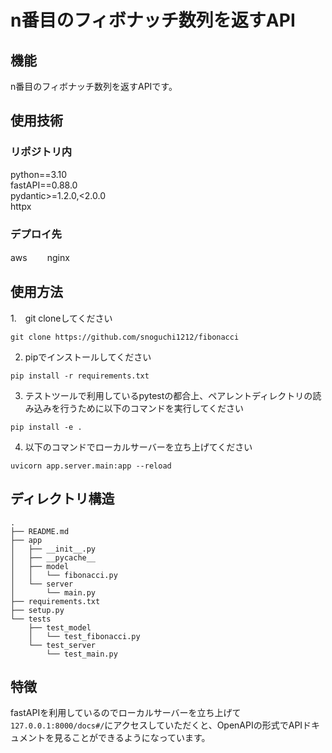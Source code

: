 # n番目のフィボナッチ数列を返すAPI

## 機能
n番目のフィボナッチ数列を返すAPIです。

## 使用技術
### リポジトリ内
python==3.10  
fastAPI==0.88.0  
pydantic>=1.2.0,<2.0.0  
httpx  
### デプロイ先
aws　　
nginx

## 使用方法
1.　git cloneしてください
```shell
git clone https://github.com/snoguchi1212/fibonacci
```
2. pipでインストールしてください
```shell
pip install -r requirements.txt
```
3. テストツールで利用しているpytestの都合上、ペアレントディレクトリの読み込みを行うために以下のコマンドを実行してください
```shell
pip install -e .
```
4. 以下のコマンドでローカルサーバーを立ち上げてください
```shell
uvicorn app.server.main:app --reload
```


## ディレクトリ構造
```
.
├── README.md
├── app
│   ├── __init__.py
│   ├── __pycache__
│   ├── model
│   │   └── fibonacci.py
│   └── server
│       └── main.py
├── requirements.txt
├── setup.py
└── tests
    ├── test_model
    │   └── test_fibonacci.py
    └── test_server
        └── test_main.py
```

## 特徴
fastAPIを利用しているのでローカルサーバーを立ち上げて`127.0.0.1:8000/docs#/`にアクセスしていただくと、OpenAPIの形式でAPIドキュメントを見ることができるようになっています。

